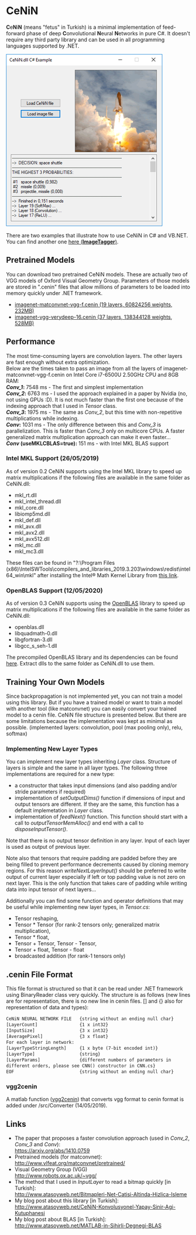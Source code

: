 # CeNiN
**C**e**N**i**N** (means "fetus" in Turkish) is a minimal implementation of feed-forward phase of deep **C**onvolutional **N**eural **N**etworks in pure C#. It doesn't require any third party library and can be used in all programming languages supported by .NET.

![CeNiN screenshot](screenshot.png)

There are two examples that illustrate how to use CeNiN in C# and VB.NET. You can find another one [here (**ImageTagger**)](https://www.codeproject.com/Articles/1360649/Image-Tagger-A-Convolutional-Neural-Network-Based).

## Pretrained Models
You can download two pretrained CeNiN models. These are actually two of VGG models of Oxford Visual Geometry Group. Parameters of those models are stored in ".cenin" files that allow millions of parameters to be loaded into memory quickly under .NET framework.  
- [imagenet-matconvnet-vgg-f.cenin (19 layers, 60824256  weights, 232MB)](https://drive.google.com/file/d/12Z0zkcLFMAvReBYomj1thrU-Aj1EJYKZ/view?usp=sharing
)
- [imagenet-vgg-verydeep-16.cenin (37 layers, 138344128 weights, 528MB)](https://drive.google.com/file/d/1t3Z3v1D625fByha19avQpNEiJm1AI-fD/view?usp=sharing)

## Performance
The most time-consuming layers are convolution layers. The other layers are fast enough without extra optimization.  
Below are the times taken to pass an image from all the layers of imagenet-matconvnet-vgg-f.cenin on Intel Core i7-6500U 2.50GHz CPU and 8GB RAM:  
***Conv_1*:** 7548 ms - The first and simplest implementation  
***Conv_2*:** 6763 ms - I used the approach explained in a paper by Nvidia (no, not using GPUs :D). It is not much faster than the first one because of the indexing approach that I used in *Tensor* class.  
***Conv_3*:** 1975 ms - The same as *Conv_2*, but this time with non-repetitive multiplications while indexing.  
***Conv*:** 1031 ms - The only difference between this and *Conv_3* is parallelization. This is faster than *Conv_3* only on multicore CPUs. A faster generalized matrix multiplication approach can make it even faster...  
***Conv* (useMKLCBLAS=true):** 151 ms - with Intel MKL BLAS support

### Intel MKL Support (26/05/2019)
As of version 0.2 CeNiN supports using the Intel MKL library to speed up matrix multiplications if the following files are available in the same folder as CeNiN.dll:  
  - mkl_rt.dll
  - mkl_intel_thread.dll
  - mkl_core.dll
  - libiomp5md.dll
  - mkl_def.dll
  - mkl_avx.dll
  - mkl_avx2.dll
  - mkl_avx512.dll
  - mkl_mc.dll
  - mkl_mc3.dll

These files can be found in "?:\Program Files (x86)\IntelSWTools\compilers_and_libraries_2019.3.203\windows\redist\intel64_win\mkl" after installing the Intel® Math Kernel Library from [this link](https://software.intel.com/en-us/mkl/choose-download).

### OpenBLAS Support (12/05/2020)
As of version 0.3 CeNiN supports using the [OpenBLAS](https://www.openblas.net/) library to speed up matrix multiplications if the following files are available in the same folder as CeNiN.dll:  
  - openblas.dll
  - libquadmath-0.dll
  - libgfortran-3.dll
  - libgcc_s_seh-1.dll

The precompiled OpenBLAS library and its dependencies can be found [here](https://github.com/atasoyhus/CeNiN/blob/master/open_blas_x64.zip). Extract dlls to the same folder as CeNiN.dll to use them.

## Training Your Own Models
Since backpropagation is not implemented yet, you can not train a model using this library. But if you have a trained model or want to train a model with another tool (like matconvnet) you can easily convert your trained model to a cenin file. CeNiN file structure is presented below. But there are some limitations because the implementation was kept as minimal as possible. (implemented layers: convolution, pool (max pooling only), relu, softmax)

### Implementing New Layer Types
You can implement new layer types inheriting *Layer* class. Structure of layers is simple and the same in all layer types. The following three implementations are required for a new type:
- a constructor that takes input dimensions (and also padding and/or stride parameters if required)
- implementation of *setOutputDims()* function if dimensions of input and output tensors are different. If they are the same, this function has a default implemetation in *Layer* class.
- implementation of *feedNext()* function. This function should start with a call to  *outputTensorMemAlloc()* and end with a call to *disposeInputTensor()*.

Note that there is no output tensor definition in any layer. Input of each layer is used as output of previous layer.
 
Note also that tensors that require padding are padded before they are being filled to prevent performance decrements caused by cloning memory regions. For this reason *writeNextLayerInput()* should be preferred to write output of current layer especially if left or top padding value is not zero on next layer. This is the only function that takes care of padding while writing data into input tensor of next layers...

Additionally you can find some function and operator definitions that may be useful while implementing new layer types, in *Tensor.cs*:
- Tensor reshaping,
- Tensor * Tensor (for rank-2 tensors only; generalized matrix multiplication),
- Tensor * float,
- Tensor + Tensor, Tensor - Tensor,
- Tensor + float, Tensor - float
- broadcasted addition (for rank-1 tensors only)

## .cenin File Format
This file format is structured so that it can be read under .NET framework using BinaryReader class very quickly. The structure is as follows (new lines are for representation, there is no new line in cenin files. [] and {} also for representation of data and types):  
```
CeNiN NEURAL NETWORK FILE   {string without an ending null char}
[LayerCount]                {1 x int32}
[InputSize]                 {3 x int32}
[AveragePixel]              {3 x float}
For each layer in network:
[LayerTypeStringLength]     {1 x byte (7-bit encoded int)}
[LayerType]                 {string}
[LayerParams]               {different numbers of parameters in different orders, please see CNN() constructor in CNN.cs}
EOF                         {string without an ending null char}
```
### vgg2cenin
A matlab function ([vgg2cenin](https://github.com/atasoyhus/CeNiN/blob/master/src/Converter/vgg2cenin.m)) that converts vgg format to cenin format is added under /src/Converter (14/05/2019).

## Links
- The paper that proposes a faster convolution approach (used in *Conv_2*, *Conv_3* and *Conv*):  
https://arxiv.org/abs/1410.0759
- Pretrained models (for matconvnet):  
http://www.vlfeat.org/matconvnet/pretrained/
- Visual Geometry Group (VGG)  
http://www.robots.ox.ac.uk/~vgg/
- The method that I used in *InputLayer* to read a bitmap quickly [in Turkish]:  
http://www.atasoyweb.net/Bitmapleri-Net-Catisi-Altinda-Hizlica-Isleme
- My blog post about this library [in Turkish]:  
http://www.atasoyweb.net/CeNiN-Konvolusyonel-Yapay-Sinir-Agi-Kutuphanesi
- My blog post about BLAS [in Turkish]:  
http://www.atasoyweb.net/MATLAB-in-Sihirli-Degnegi-BLAS
